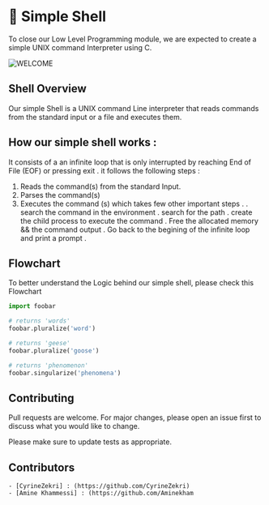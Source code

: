  # :shell: Simple Shell

To close our Low Level Programming module, we are expected to create a simple UNIX command Interpreter using C.


![WELCOME](https://i.pinimg.com/originals/9d/b9/71/9db9712c704dfba57ad2737bcf0de8a3.gif)

## Shell Overview 
Our simple Shell is a UNIX command Line interpreter that reads commands from the standard input or a file
and executes them.

## How our simple shell works : 
It consists of a an infinite loop that is only interrupted by reaching End of File (EOF) or pressing exit .
it follows the following steps : 

1. Reads the command(s) from the standard Input.
2. Parses the command(s)
3. Executes the command (s) which takes few other important steps .
    . search the command in the environment 
    . search for the path 
    . create the child process to execute the command 
    . Free the allocated memory && the command output 
    . Go back to the begining of the infinite loop and print a prompt .

## Flowchart
To better understand the Logic behind our simple shell, please check this Flowchart 


```python
import foobar

# returns 'words'
foobar.pluralize('word')

# returns 'geese'
foobar.pluralize('goose')

# returns 'phenomenon'
foobar.singularize('phenomena')
```

## Contributing

Pull requests are welcome. For major changes, please open an issue first
to discuss what you would like to change.

Please make sure to update tests as appropriate.

## Contributors 
    - [CyrineZekri] : (https://github.com/CyrineZekri)
    - [Amine Khammessi] : (https://github.com/Aminekham